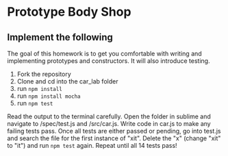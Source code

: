 # Prototype Body Shop
## Implement the following

The goal of this homework is to get you comfortable with writing and implementing prototypes and constructors. It will also introduce testing.


1. Fork the repository
2. Clone and cd into the car_lab folder
3. run `npm install`
4. run `npm install mocha`
5. run `npm test`

Read the output to the terminal carefully. Open the folder in sublime and navigate to /spec/test.js and /src/car.js.  Write code in car.js to make any failing tests pass.  Once all tests are either passed or pending, go into test.js and search the file for the first instance of "xit".  Delete the "x" (change "xit" to "it") and run `npm test` again. Repeat until all 14 tests pass!